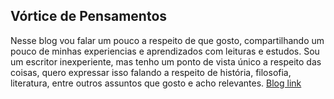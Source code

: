 <h2>Vórtice de Pensamentos</h2>

Nesse blog vou falar um pouco a respeito de que gosto, compartilhando um pouco de minhas experiencias e aprendizados com leituras e estudos.
Sou um escritor inexperiente, mas tenho um ponto de vista único a respeito das coisas, quero expressar isso falando a respeito de história, filosofia, literatura, entre outros assuntos que gosto e acho relevantes.
[Blog link](https://jonatassc.github.io/PB/)
